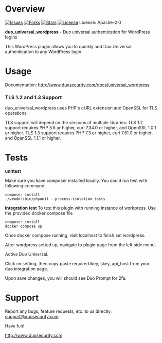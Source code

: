 # Overview

[![Issues](https://img.shields.io/github/issues/duosecurity/duo_universal_wordpress)](https://github.com/duosecurity/duo_universal_wordpress/issues)
[![Forks](https://img.shields.io/github/forks/duosecurity/duo_universal_wordpress)](https://github.com/duosecurity/duo_universal_wordpress/network/members)
[![Stars](https://img.shields.io/github/stars/duosecurity/duo_universal_wordpress)](https://github.com/duosecurity/duo_univerasl_wordpress/stargazers)
[![License](https://img.shields.io/badge/License-View%20License-orange)](https://github.com/duosecurity/duo_universal_wordpress/blob/master/LICENSE)
License: Apache-2.0

**duo_universal_wordpress** - Duo universal authentication for WordPress logins

This WordPress plugin allows you to quickly add Duo Universal authentication to any WordPress login.

# Usage

Documentation: <http://www.duosecurity.com/docs/universal_wordpress>

### TLS 1.2 and 1.3 Support

duo_universal_wordpress uses PHP's cURL extension and OpenSSL for TLS operations.

TLS support will depend on the versions of multiple libraries:
TLS 1.2 support requires PHP 5.5 or higher, curl 7.34.0 or higher, and OpenSSL 1.0.1 or higher.
TLS 1.3 support requires PHP 7.3 or higher, curl 7.61.0 or higher, and OpenSSL 1.1.1 or higher.

# Tests

**unittest**

Make sure you have composer installed locally.
You could run test with following command:

```
composer install
./vendor/bin/phpunit --process-isolation tests
```

**integration test**
To test this plugin with running instance of workpress.
Use the provided docker compose file
```
composer install
docker compose up
```
Once docker compose running, visit localhost to finish set wordpress.

After wordpress setted up, navigate to plugin page from the left side menu.

Active Duo Universal.

Click on setting, then copy paste required ikey, skey, api_host from your duo integration page.

Upon save changes, you will should see Duo Prompt for 2fa.

# Support

Report any bugs, feature requests, etc. to us directly:
support@duosecurity.com

Have fun!

<http://www.duosecurity.com>
